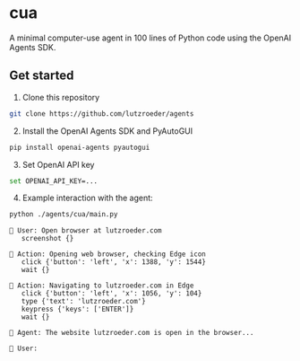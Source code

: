 
# cua

A minimal computer-use agent in 100 lines of Python code using the OpenAI Agents SDK.

## Get started

1. Clone this repository
```bash
git clone https://github.com/lutzroeder/agents
```
2. Install the OpenAI Agents SDK and PyAutoGUI
```bash
pip install openai-agents pyautogui
```
3. Set OpenAI API key
```bash
set OPENAI_API_KEY=...
```
4. Example interaction with the agent:
```bash
python ./agents/cua/main.py
```
```
👤 User: Open browser at lutzroeder.com
   screenshot {}

🤖 Action: Opening web browser, checking Edge icon
   click {'button': 'left', 'x': 1388, 'y': 1544}
   wait {}

🤖 Action: Navigating to lutzroeder.com in Edge
   click {'button': 'left', 'x': 1056, 'y': 104}
   type {'text': 'lutzroeder.com'}
   keypress {'keys': ['ENTER']}
   wait {}

🤖 Agent: The website lutzroeder.com is open in the browser...

👤 User: 
```